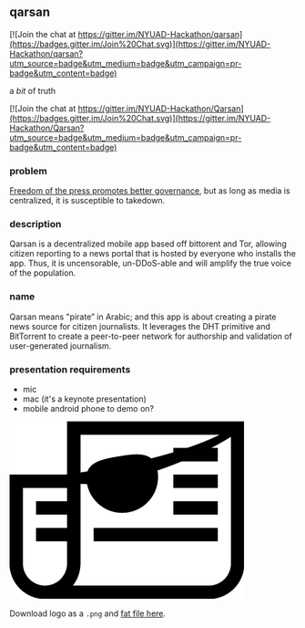 ## qarsan

[![Join the chat at https://gitter.im/NYUAD-Hackathon/qarsan](https://badges.gitter.im/Join%20Chat.svg)](https://gitter.im/NYUAD-Hackathon/qarsan?utm_source=badge&utm_medium=badge&utm_campaign=pr-badge&utm_content=badge)

a _bit_ of truth

[![Join the chat at https://gitter.im/NYUAD-Hackathon/Qarsan](https://badges.gitter.im/Join%20Chat.svg)](https://gitter.im/NYUAD-Hackathon/Qarsan?utm_source=badge&utm_medium=badge&utm_campaign=pr-badge&utm_content=badge)

### problem

[Freedom of the press promotes better governance](http://www.gsdrc.org/go/display&type=Document&id=3719), but as long as media is centralized, it is susceptible to takedown.

### description
Qarsan is a decentralized mobile app based off bittorent and Tor, allowing citizen reporting to a news portal that is hosted by everyone who installs the app. Thus, it is uncensorable, un-DDoS-able and will amplify the true voice of the population.

### name

Qarsan means "pirate” in Arabic; and this app is about creating a pirate news source for citizen journalists. It leverages the DHT primitive and BitTorrent to create a peer-to-peer network for authorship and validation of user-generated journalism.

### presentation requirements

 * mic
 * mac (it's a keynote presentation)
 * mobile android phone to demo on?


![Arrr Matey](https://raw.githubusercontent.com/NYUAD-Hackathon/Qarsan/master/img/logo.png)

Download logo as a `.png` and [fat file here](https://www.dropbox.com/sh/zq0qj2xuhgxre38/AAB7cbrFnly7WG2eSlp6PJWwa?dl=0).
